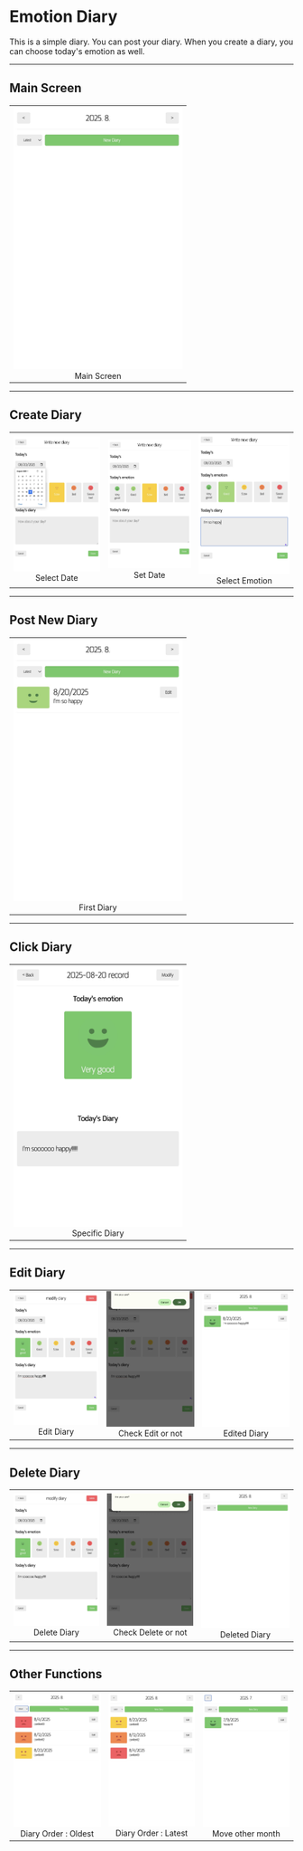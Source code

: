 # Emotion Diary

This is a simple diary. You can post your diary. When you create a diary, you can choose today's emotion as well. 

---

## Main Screen

<table>
  <tr>
    <td align="center">
      <img src="./images/1.Main.JPG" width="300"/><br/>
      Main Screen
    </td>
  </tr>
</table>

---

## Create Diary  

<table>
  <tr>
    <td align="center">
      <img src="./images/2.Select_date.JPG" width="300"/><br/>
      Select Date
    </td>
    <td align="center">
      <img src="./images/3.Select_date2.JPG" width="300"/><br/>
      Set Date
    </td>
    <td align="center">
      <img src="./images/4.Select_emotion_content.JPG" width="300"/><br/>
      Select Emotion
    </td>
  </tr>
</table>

---

## Post New Diary

<table>
  <tr>
    <td align="center">
      <img src="./images/5.ini_result.JPG" width="300"/><br/>
      First Diary
    </td>
  </tr>
</table>

---

## Click Diary

<table>
  <tr>
    <td align="center">
      <img src="./images/6.Content.JPG" width="300"/><br/>
      Specific Diary
    </td>
  </tr>
</table>

---

## Edit Diary

<table>
  <tr>
    <td align="center">
      <img src="./images/7.Edit.JPG" width="300"/><br/>
      Edit Diary
    </td>
    <td align="center">
      <img src="./images/8.Edit2.JPG" width="300"/><br/>
      Check Edit or not
    </td>
    <td align="center">
      <img src="./images/10.posting.JPG" width="300"/><br/>
      Edited Diary
    </td>
  </tr>
</table>

---

## Delete Diary

<table>
  <tr>
    <td align="center">
      <img src="./images/11.Delete1.JPG" width="300"/><br/>
      Delete Diary
    </td>
    <td align="center">
      <img src="./images/12.Delete2.JPG" width="300"/><br/>
      Check Delete or not
    </td>
    <td align="center">
      <img src="./images/13.Delete3.JPG" width="300"/><br/>
      Deleted Diary
    </td>
  </tr>
</table>

---

## Other Functions

<table>
  <tr>
    <td align="center">
      <img src="./images/Oldest.JPG" width="300"/><br/>
      Diary Order : Oldest
    </td>
    <td align="center">
      <img src="./images/Latest.JPG" width="300"/><br/>
      Diary Order : Latest
    </td>
    <td align="center">
      <img src="./images/CanMoveOther.JPG" width="300"/><br/>
      Move other month
    </td>
  </tr>
</table>
